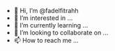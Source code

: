 - 👋 Hi, I’m @fadelfitrahh
- 👀 I’m interested in ...
- 🌱 I’m currently learning ...
- 💞️ I’m looking to collaborate on ...
- 📫 How to reach me ...

<!---
fadelfitrahh/fadelfitrahh is a ✨ special ✨ repository because its `README.md` (this file) appears on your GitHub profile.
You can click the Preview link to take a look at your changes.
--->
